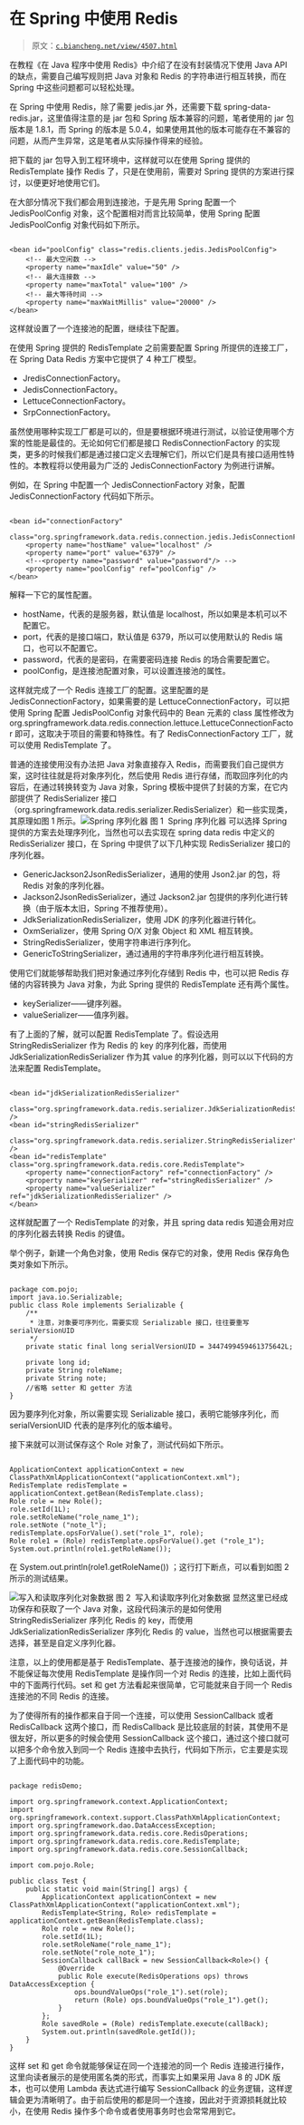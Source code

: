 # 在 Spring 中使用 Redis

> 原文：[`c.biancheng.net/view/4507.html`](http://c.biancheng.net/view/4507.html)

在教程《在 Java 程序中使用 Redis》中介绍了在没有封装情况下使用 Java API 的缺点，需要自己编写规则把 Java 对象和 Redis 的字符串进行相互转换，而在 Spring 中这些问题都可以轻松处理。

在 Spring 中使用 Redis，除了需要 jedis.jar 外，还需要下载 spring-data-redis.jar，这里值得注意的是 jar 包和 Spring 版本兼容的问题，笔者使用的 jar 包版本是 1.8.1，而 Spring 的版本是 5.0.4，如果使用其他的版本可能存在不兼容的问题，从而产生异常，这是笔者从实际操作得来的经验。

把下载的 jar 包导入到工程环境中，这样就可以在使用 Spring 提供的 RedisTemplate 操作 Redis 了，只是在使用前，需要对 Spring 提供的方案进行探讨，以便更好地使用它们。

在大部分情况下我们都会用到连接池，于是先用 Spring 配置一个 JedisPoolConfig 对象，这个配置相对而言比较简单，使用 Spring 配置 JedisPoolConfig 对象代码如下所示。

```

<bean id="poolConfig" class="redis.clients.jedis.JedisPoolConfig">
    <!-- 最大空闲数 -->
    <property name="maxIdle" value="50" />
    <!-- 最大连接数 -->
    <property name="maxTotal" value="100" />
    <!-- 最大等待时间 -->
    <property name="maxWaitMillis" value="20000" />
</bean>
```

这样就设置了一个连接池的配置，继续往下配置。

在使用 Spring 提供的 RedisTemplate 之前需要配置 Spring 所提供的连接工厂，在 Spring Data Redis 方案中它提供了 4 种工厂模型。

*   JredisConnectionFactory。
*   JedisConnectionFactory。
*   LettuceConnectionFactory。
*   SrpConnectionFactory。

虽然使用哪种实现工厂都是可以的，但是要根据环境进行测试，以验证使用哪个方案的性能是最佳的。无论如何它们都是接口 RedisConnectionFactory 的实现类，更多的时候我们都是通过接口定义去理解它们，所以它们是具有接口适用性特性的。本教程将以使用最为广泛的 JedisConnectionFactory 为例进行讲解。

例如，在 Spring 中配置一个 JedisConnectionFactory 对象，配置 JedisConnectionFactory 代码如下所示。

```

<bean id="connectionFactory"
    class="org.springframework.data.redis.connection.jedis.JedisConnectionFactory">
    <property name="hostName" value="localhost" />
    <property name="port" value="6379" />
    <!--<property name="password" value="password"/> -->
    <property name="poolConfig" ref="poolConfig" />
</bean>
```

解释一下它的属性配置。

*   hostName，代表的是服务器，默认值是 localhost，所以如果是本机可以不配置它。
*   port，代表的是接口端口，默认值是 6379，所以可以使用默认的 Redis 端口，也可以不配置它。
*   password，代表的是密码，在需要密码连接 Redis 的场合需要配置它。
*   poolConfig，是连接池配置对象，可以设置连接池的属性。

这样就完成了一个 Redis 连接工厂的配置。这里配置的是 JedisConnectionFactory，如果需要的是 LettuceConnectionFactory，可以把使用 Spring 配置 JedisPoolConfig 对象代码中的 Bean 元素的 class 属性修改为 org.springframework.data.redis.connection.lettuce.LettuceConnectionFactor 即可，这取决于项目的需要和特殊性。有了 RedisConnectionFactory 工厂，就可以使用 RedisTemplate 了。

普通的连接使用没有办法把 Java 对象直接存入 Redis，而需要我们自己提供方案，这时往往就是将对象序列化，然后使用 Redis 进行存储，而取回序列化的内容后，在通过转换转变为 Java 对象，Spring 模板中提供了封装的方案，在它内部提供了 RedisSerializer 接口（org.springframework.data.redis.serializer.RedisSerializer）和一些实现类，其原理如图 1 所示。![Spring 序列化器](img/2f75d30785cfe3340ff6a53f6b9dc4a4.png)
图 1  Spring 序列化器
可以选择 Spring 提供的方案去处理序列化，当然也可以去实现在 spring data redis 中定义的 RedisSerializer 接口，在 Spring 中提供了以下几种实现 RedisSerializer 接口的序列化器。

*   GenericJackson2JsonRedisSerializer，通用的使用 Json2.jar 的包，将 Redis 对象的序列化器。
*   Jackson2JsonRedisSerializer<T>，通过 Jackson2.jar 包提供的序列化进行转换（由于版本太旧，Spring 不推荐使用）。
*   JdkSerializationRedisSerializer<T>，使用 JDK 的序列化器进行转化。
*   OxmSerializer，使用 Spring O/X 对象 Object 和 XML 相互转换。
*   StringRedisSerializer，使用字符串进行序列化。
*   GenericToStringSerializer，通过通用的字符串序列化进行相互转换。

使用它们就能够帮助我们把对象通过序列化存储到 Redis 中，也可以把 Redis 存储的内容转换为 Java 对象，为此 Spring 提供的 RedisTemplate 还有两个属性。

*   keySerializer——键序列器。
*   valueSerializer——值序列器。

有了上面的了解，就可以配置 RedisTemplate 了。假设选用 StringRedisSerializer 作为 Redis 的 key 的序列化器，而使用 JdkSerializationRedisSerializer 作为其 value 的序列化器，则可以以下代码的方法来配置 RedisTemplate。

```

<bean id="jdkSerializationRedisSerializer"
    class="org.springframework.data.redis.serializer.JdkSerializationRedisSerializer" />
<bean id="stringRedisSerializer"
    class="org.springframework.data.redis.serializer.StringRedisSerializer" />
<bean id="redisTemplate" class="org.springframework.data.redis.core.RedisTemplate">
    <property name="connectionFactory" ref="connectionFactory" />
    <property name="keySerializer" ref="stringRedisSerializer" />
    <property name="valueSerializer" ref="jdkSerializationRedisSerializer" />
</bean>
```

这样就配置了一个 RedisTemplate 的对象，并且 spring data redis 知道会用对应的序列化器去转换 Redis 的键值。

举个例子，新建一个角色对象，使用 Redis 保存它的对象，使用 Redis 保存角色类对象如下所示。

```

package com.pojo;
import java.io.Serializable;
public class Role implements Serializable {
    /**
     * 注意，对象要可序列化，需要实现 Serializable 接口，往往要重写 serialVersionUID
     */
    private static final long serialVersionUID = 3447499459461375642L;

    private long id;
    private String roleName;
    private String note;
    //省略 setter 和 getter 方法
}
```

因为要序列化对象，所以需要实现 Serializable 接口，表明它能够序列化，而 serialVersionUID 代表的是序列化的版本编号。

接下来就可以测试保存这个 Role 对象了，测试代码如下所示。

```

ApplicationContext applicationContext = new ClassPathXmlApplicationContext("applicationContext.xml");
RedisTemplate redisTemplate = applicationContext.getBean(RedisTemplate.class);
Role role = new Role();
role.setId(1L);
role.setRoleName("role_name_1");
role.setNote ("note_l");
redisTemplate.opsForValue().set("role_1", role);
Role role1 = (Role) redisTemplate.opsForValue().get ("role_1");
System.out.println(role1.getRoleName());
```

在 System.out.println(role1.getRoleName()) ；这行打下断点，可以看到如图 2 所示的测试结果。

![写入和读取序列化对象数据](img/28d89363d41883d01fda6626e9b06138.png)
图 2  写入和读取序列化对象数据
显然这里已经成功保存和获取了一个 Java 对象，这段代码演示的是如何使用 StringRedisSerializer 序列化 Redis 的 key，而使用 JdkSerializationRedisSerializer 序列化 Redis 的 value，当然也可以根据需要去选择，甚至是自定义序列化器。

注意，以上的使用都是基于 RedisTemplate、基于连接池的操作，换句话说，并不能保证每次使用 RedisTemplate 是操作同一个对 Redis 的连接，比如上面代码中的下面两行代码。set 和 get 方法看起来很简单，它可能就来自于同一个 Redis 连接池的不同 Redis 的连接。

为了使得所有的操作都来自于同一个连接，可以使用 SessionCallback 或者 RedisCallback 这两个接口，而 RedisCallback 是比较底层的封装，其使用不是很友好，所以更多的时候会使用 SessionCallback 这个接口，通过这个接口就可以把多个命令放入到同一个 Redis 连接中去执行，代码如下所示，它主要是实现了上面代码中的功能。

```

package redisDemo;

import org.springframework.context.ApplicationContext;
import org.springframework.context.support.ClassPathXmlApplicationContext;
import org.springframework.dao.DataAccessException;
import org.springframework.data.redis.core.RedisOperations;
import org.springframework.data.redis.core.RedisTemplate;
import org.springframework.data.redis.core.SessionCallback;

import com.pojo.Role;

public class Test {
    public static void main(String[] args) {
        ApplicationContext applicationContext = new ClassPathXmlApplicationContext("applicationContext.xml");
        RedisTemplate<String, Role> redisTemplate = applicationContext.getBean(RedisTemplate.class);
        Role role = new Role();
        role.setId(1L);
        role.setRoleName("role_name_1");
        role.setNote("role_note_1");
        SessionCallback callBack = new SessionCallback<Role>() {
            @Override
            public Role execute(RedisOperations ops) throws DataAccessException {
                ops.boundValueOps("role_1").set(role);
                return (Role) ops.boundValueOps("role_1").get();
            }
        };
        Role savedRole = (Role) redisTemplate.execute(callBack);
        System.out.println(savedRole.getId());
    }
}
```

这样 set 和 get 命令就能够保证在同一个连接池的同一个 Redis 连接进行操作，这里向读者展示的是使用匿名类的形式，而事实上如果采用 Java 8 的 JDK 版本，也可以使用 Lambda 表达式进行编写 SessionCallback 的业务逻辑，这样逻辑会更为清晰明了。由于前后使用的都是同一个连接，因此对于资源损耗就比较小，在使用 Redis 操作多个命令或者使用事务时也会常常用到它。